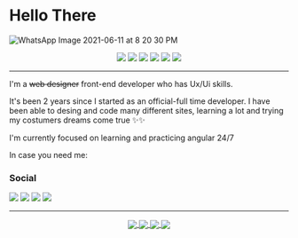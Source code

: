 <h1>Hello There</h1> 

![WhatsApp Image 2021-06-11 at 8 20 30 PM](https://user-images.githubusercontent.com/46231507/121783421-302f8e80-cb74-11eb-9d7f-bc32cbcc9a7a.jpeg)

<div align="center">
<img src="https://img.shields.io/badge/OS-Windows-informational.svg?logoColor=4285F4&style=flat-square&logo=Windows">   <img src="https://img.shields.io/badge/Editor-VS Code-informational.svg?logoColor=4285F4&style=flat-square&logo=Visual-Studio-Code">  <img src="https://img.shields.io/badge/Code-Angular-informational.svg?logoColor=4285F4&style=flat-square&logo=Angular"> <img src="https://img.shields.io/badge/Ux/Ui-Adobe XD-informational.svg?logoColor=4285F4&style=flat-square&logo=Adobe-XD">  <img src="https://img.shields.io/badge/Ux/Ui-Figma-informational.svg?logoColor=4285F4&style=flat-square&logo=Figma">  <img src="https://img.shields.io/badge/Tools-Postman-informational.svg?logoColor=4285F4&style=flat-square&logo=Postman">
</div>

--------------------------------------------------------------------------------------------------------------------------------------

I'm a <strike>web designer</strike> front-end developer who has Ux/Ui skills.

It's been 2 years since I started as an official-full time developer. I have been able to desing and code many different sites, learning a lot and trying my costumers dreams come true ✨✨

I'm currently focused on learning and practicing angular 24/7

In case you need me:

<h3>Social</h3>

<a href="mailto:micamerchan@gmail.com"><img src="https://img.shields.io/badge/Email-blueviolet.svg?style=for-the-badge&logo=gmail"></a>
<a href="https://www.linkedin.com/in/michael-merchan/"><img src="https://img.shields.io/badge/LinkedIn-blueviolet.svg?style=for-the-badge&logo=LinkedIn"></a>
<a href="https://drive.google.com/file/d/12IRbDfUsfIcoo6h7OXIiUUSci6g9y309/view?usp=sharing"><img src="https://img.shields.io/badge/CV-blueviolet.svg?style=for-the-badge&logo=Adobe-Acrobat-Reader"></a>
<a href="https://michaelmerchan.com"><img src="https://img.shields.io/badge/CV-blueviolet.svg?logoColor=4285F4&style=for-the-badge&logo=Google-Chrome"></a>

-------------------------------------------------------------------------------------------------------------------------------------
  
  <div align="center">
<a href="https://github.com/Michael-Aguirre-Merchan">	
<img align="center" src="https://github-readme-stats.vercel.app/api/top-langs/?username=Michael-Aguirre-Merchan&hide=css,scss,tex&show_icons=true&theme=radical" />
</a>
<a href="https://github.com/Michael-Aguirre-Merchan">
  <img align="center" src="https://github-readme-stats.vercel.app/api?username=Michael-Aguirre-Merchan&theme=radical"/>
</a>

<a href="https://github.com/Michael-Aguirre-Merchan/CV">
  <img align="center" src="https://github-readme-stats.vercel.app/api/pin/?username=Michael-Aguirre-Merchan&repo=CV&theme=radical" />
</a>  

<a href="https://github.com/Michael-Aguirre-Merchan/Angular-Landing">
  <img align="center" src="https://github-readme-stats.vercel.app/api/pin/?username=Michael-Aguirre-Merchan&repo=Angular-Landing&show_icons=true&theme=radical" />
</a>  
  </div>



